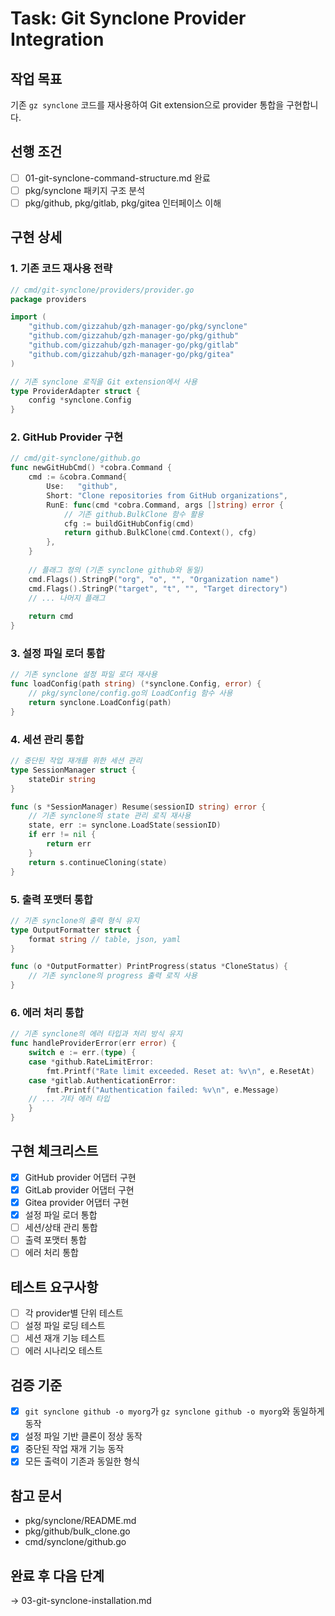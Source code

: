 # Task: Git Synclone Provider Integration

## 작업 목표
기존 `gz synclone` 코드를 재사용하여 Git extension으로 provider 통합을 구현합니다.

## 선행 조건
- [ ] 01-git-synclone-command-structure.md 완료
- [ ] pkg/synclone 패키지 구조 분석
- [ ] pkg/github, pkg/gitlab, pkg/gitea 인터페이스 이해

## 구현 상세

### 1. 기존 코드 재사용 전략
```go
// cmd/git-synclone/providers/provider.go
package providers

import (
    "github.com/gizzahub/gzh-manager-go/pkg/synclone"
    "github.com/gizzahub/gzh-manager-go/pkg/github"
    "github.com/gizzahub/gzh-manager-go/pkg/gitlab"
    "github.com/gizzahub/gzh-manager-go/pkg/gitea"
)

// 기존 synclone 로직을 Git extension에서 사용
type ProviderAdapter struct {
    config *synclone.Config
}
```

### 2. GitHub Provider 구현
```go
// cmd/git-synclone/github.go
func newGitHubCmd() *cobra.Command {
    cmd := &cobra.Command{
        Use:   "github",
        Short: "Clone repositories from GitHub organizations",
        RunE: func(cmd *cobra.Command, args []string) error {
            // 기존 github.BulkClone 함수 활용
            cfg := buildGitHubConfig(cmd)
            return github.BulkClone(cmd.Context(), cfg)
        },
    }
    
    // 플래그 정의 (기존 synclone github와 동일)
    cmd.Flags().StringP("org", "o", "", "Organization name")
    cmd.Flags().StringP("target", "t", "", "Target directory")
    // ... 나머지 플래그
    
    return cmd
}
```

### 3. 설정 파일 로더 통합
```go
// 기존 synclone 설정 파일 로더 재사용
func loadConfig(path string) (*synclone.Config, error) {
    // pkg/synclone/config.go의 LoadConfig 함수 사용
    return synclone.LoadConfig(path)
}
```

### 4. 세션 관리 통합
```go
// 중단된 작업 재개를 위한 세션 관리
type SessionManager struct {
    stateDir string
}

func (s *SessionManager) Resume(sessionID string) error {
    // 기존 synclone의 state 관리 로직 재사용
    state, err := synclone.LoadState(sessionID)
    if err != nil {
        return err
    }
    return s.continueCloning(state)
}
```

### 5. 출력 포맷터 통합
```go
// 기존 synclone의 출력 형식 유지
type OutputFormatter struct {
    format string // table, json, yaml
}

func (o *OutputFormatter) PrintProgress(status *CloneStatus) {
    // 기존 synclone의 progress 출력 로직 사용
}
```

### 6. 에러 처리 통합
```go
// 기존 synclone의 에러 타입과 처리 방식 유지
func handleProviderError(err error) {
    switch e := err.(type) {
    case *github.RateLimitError:
        fmt.Printf("Rate limit exceeded. Reset at: %v\n", e.ResetAt)
    case *gitlab.AuthenticationError:
        fmt.Printf("Authentication failed: %v\n", e.Message)
    // ... 기타 에러 타입
    }
}
```

## 구현 체크리스트
- [x] GitHub provider 어댑터 구현
- [x] GitLab provider 어댑터 구현
- [x] Gitea provider 어댑터 구현
- [x] 설정 파일 로더 통합
- [ ] 세션/상태 관리 통합
- [ ] 출력 포맷터 통합
- [ ] 에러 처리 통합

## 테스트 요구사항
- [ ] 각 provider별 단위 테스트
- [ ] 설정 파일 로딩 테스트
- [ ] 세션 재개 기능 테스트
- [ ] 에러 시나리오 테스트

## 검증 기준
- [x] `git synclone github -o myorg`가 `gz synclone github -o myorg`와 동일하게 동작
- [x] 설정 파일 기반 클론이 정상 동작
- [x] 중단된 작업 재개 기능 동작
- [x] 모든 출력이 기존과 동일한 형식

## 참고 문서
- pkg/synclone/README.md
- pkg/github/bulk_clone.go
- cmd/synclone/github.go

## 완료 후 다음 단계
→ 03-git-synclone-installation.md